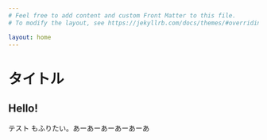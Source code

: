 ```yaml
---
# Feel free to add content and custom Front Matter to this file.
# To modify the layout, see https://jekyllrb.com/docs/themes/#overriding-theme-defaults

layout: home
---
```

# タイトル
## Hello!
テスト
もふりたい。あーあーあーあーあーあ